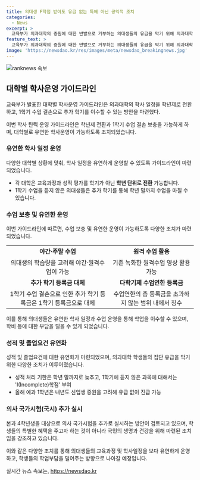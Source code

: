 ```yaml
---
title: 의대생 F학점 받아도 유급 없는 특혜 아닌 공익적 조치
categories:
  - News
excerpt: >
  교육부가 의과대학의 증원에 대한 반발으로 거부하는 의대생들의 유급을 막기 위해 의과대학 학사 탄력 운영 가이드라인을 발표했다. 이에 따라 의대들은 학년제를 전환하여 1학기 수업 결손을 보충할 수 있으며, 야간 및 주말 수업 및 원격 수업이 가능하다. 또한 추가 학기 등록금은 1학기 등록금으로 대체되며, 학교마다 다학기제 운영 시 총 등록금 범위 내에서 징수해야 한다. 추가로 올해 본과 4학년생을 대상으로 의사 국가시험을 추가로 실시하는 방안도 검토 중이다.
feature_text: >
  교육부가 의과대학의 증원에 대한 반발으로 거부하는 의대생들의 유급을 막기 위해 의과대학 학사 탄력 운영 가이드라인을 발표했다. 이에 따라 의대들은 학년제를 전환하여 1학기 수업 결손을 보충할 수 있으며, 야간 및 주말 수업 및 원격 수업이 가능하다. 또한 추가 학기 등록금은 1학기 등록금으로 대체되며, 학교마다 다학기제 운영 시 총 등록금 범위 내에서 징수해야 한다. 추가로 올해 본과 4학년생을 대상으로 의사 국가시험을 추가로 실시하는 방안도 검토 중이다.
image: 'https://newsdao.kr/res/images/meta/newsdao_breakingnews.jpg'
---
```


<p><img src="https://newsdao.kr/res/images/meta/newsdao_breakingnews.jpg" alt="ranknews 속보" /></p>

<h2 data-ke-size="size26">대학별 학사운영 가이드라인</h2>

<p>교육부가 발표한 대학별 학사운영 가이드라인은 의과대학의 학사 일정을 학년제로 전환하고, 1학기 수업 결손으로 추가 학기를 이수할 수 있는 방안을 마련했다.</p>

<p data-ke-size="size16">이번 학사 탄력 운영 가이드라인은 학년제 전환과 1학기 수업 결손 보충을 가능하게 하며, 대학별로 유연한 학사운영이 가능하도록 조치되었습니다.</p>

<h3 data-ke-size="size24">유연한 학사 일정 운영</h3>

<p>다양한 대학별 상황에 맞춰, 학사 일정을 유연하게 운영할 수 있도록 가이드라인이 마련되었습니다.</p>

<ul>
    <li>각 대학은 교육과정과 성적 평가를 학기가 아닌 <b>학년 단위로 전환</b> 가능합니다.</li>
    <li>1학기 수업을 듣지 않은 의대생들은 추가 학기를 통해 학년 말까지 수업을 마칠 수 있습니다.</li>
</ul>

<h3 data-ke-size="size24">수업 보충 및 유연한 운영</h3>

<p>이번 가이드라인에 따르면, 수업 보충 및 유연한 운영이 가능하도록 다양한 조치가 마련되었습니다.</p>

<table>
    <tr>
        <td style="text-align: center; height: 17px;"><b>야간·주말 수업</b></td>
        <td style="text-align: center; height: 17px;"><b>원격 수업 활용</b></td>
    </tr>
    <tr>
        <td style="text-align: center; height: 17px;">의대생의 학습량을 고려해 야간·원격수업이 가능</td>
        <td style="text-align: center; height: 17px;">기존 녹화한 원격수업 영상 활용 가능</td>
    </tr>
    <tr>
        <td style="text-align: center; height: 17px;"><b>추가 학기 등록금 대체</b></td>
        <td style="text-align: center; height: 17px;"><b>다학기제 수업연한 등록금</b></td>
    </tr>
    <tr>
        <td style="text-align: center; height: 17px;">1학기 수업 결손으로 인한 추가 학기 등록금은 1학기 등록금으로 대체</td>
        <td style="text-align: center; height: 17px;">수업연한의 총 등록금을 초과하지 않는 범위 내에서 징수</td>
    </tr>
</table>

<p data-ke-size="size16">이를 통해 의대생들은 유연한 학사 일정과 수업 운영을 통해 학업을 이수할 수 있으며, 학비 등에 대한 부담을 덜을 수 있게 되었습니다.</p>

<h3 data-ke-size="size24">성적 및 졸업요건 유연화</h3>

<p>성적 및 졸업요건에 대한 유연화가 마련되었으며, 의과대학 학생들의 집단 유급을 막기 위한 다양한 조치가 이루어졌습니다.</p>

<ul>
    <li>성적 처리 기한은 학년 말까지로 늦추고, 1학기에 듣지 않은 과목에 대해서는 'I(Incomplete)학점' 부여</li>
    <li>올해 예과 1학년은 내년도 신입생 증원을 고려해 유급 없이 진급 가능</li>
</ul>

<h3 data-ke-size="size24">의사 국가시험(국시) 추가 실시</h3>

<p>본과 4학년생을 대상으로 의사 국가시험을 추가로 실시하는 방안이 검토되고 있으며, 학생들의 특별한 혜택을 주고자 하는 것이 아니라 국민의 생명과 건강을 위해 마련된 조치임을 강조하고 있습니다.</p>

<p data-ke-size="size16">이와 같은 다양한 조치를 통해 의대생들의 교육과정 및 학사일정을 보다 유연하게 운영하고, 학생들의 학업부담을 덜어주는 방향으로 나아갈 예정입니다.</p>
실시간 뉴스 속보는, <a href="https://newsdao.kr" rel="dofollow">https://newsdao.kr</a>


